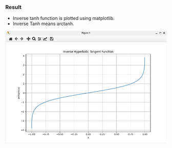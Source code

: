 ### Result
* Inverse tanh function is plotted using matplotlib.
* Inverse Tanh means arctanh.

<img src='inverseve-tanh.png' />

